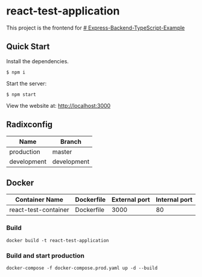 # react-test-application
This project is the frontend for [# Express-Backend-TypeScript-Example](https://github.com/sondresjolyst/Express-Backend-TypeScript-Example)

## Quick Start
Install the dependencies.

    $ npm i
    
Start the server:

    $ npm start
    
View the website at: [http://localhost:3000](http://localhost:3000)
 
## Radixconfig

| Name			| Branch		|
|---------------|---------------|
| production	| master		|
| development	| development   |

## Docker

| Container Name		| Dockerfile	| External port	| Internal port	|
|-----------------------|---------------|---------------|---------------|
| react-test-container	| Dockerfile	| 3000			| 80			|

### Build

    docker build -t react-test-application

### Build and start production

    docker-compose -f docker-compose.prod.yaml up -d --build